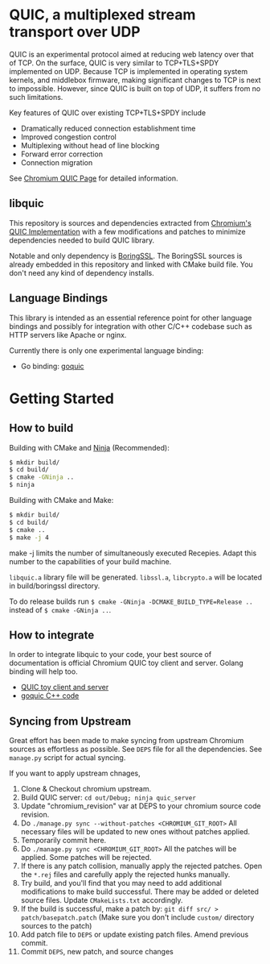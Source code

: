 QUIC, a multiplexed stream transport over UDP
=============================================

QUIC is an experimental protocol aimed at reducing web latency over that of TCP.
On the surface, QUIC is very similar to TCP+TLS+SPDY implemented on UDP. Because
TCP is implemented in operating system kernels, and middlebox firmware, making
significant changes to TCP is next to impossible. However, since QUIC is built
on top of UDP, it suffers from no such limitations.

Key features of QUIC over existing TCP+TLS+SPDY include

  * Dramatically reduced connection establishment time
  * Improved congestion control
  * Multiplexing without head of line blocking
  * Forward error correction
  * Connection migration

See [Chromium QUIC Page](http://www.chromium.org/quic) for detailed information.

## libquic

This repository is sources and dependencies extracted from
[Chromium's QUIC Implementation](https://chromium.googlesource.com/chromium/src.git/+/master/net/quic/)
with a few modifications and patches to minimize dependencies needed to build
QUIC library.

Notable and only dependency is [BoringSSL](https://boringssl.googlesource.com/).
The BoringSSL sources is already embedded in this repository and linked with
CMake build file. You don't need any kind of dependency installs.

## Language Bindings

This library is intended as an essential reference point for other language
bindings and possibly for integration with other C/C++ codebase such as HTTP
servers like Apache or nginx.

Currently there is only one experimental language binding:

  * Go binding: [goquic](https://github.com/devsisters/goquic)


Getting Started
===============

## How to build

Building with CMake and [Ninja](http://martine.github.io/ninja/) (Recommended):

```bash
$ mkdir build/
$ cd build/
$ cmake -GNinja ..
$ ninja
```

Building with CMake and Make:

```bash
$ mkdir build/
$ cd build/
$ cmake ..
$ make -j 4
```
make -j <numOfRecepies> limits the number of simultaneously executed Recepies. Adapt this number to the capabilities of your build machine.

`libquic.a` library file will be generated. `libssl.a`, `libcrypto.a` will be
located in build/boringssl directory.

To do release builds run `$ cmake -GNinja -DCMAKE_BUILD_TYPE=Release ..` instead
of `$ cmake -GNinja ..`.

## How to integrate

In order to integrate libquic to your code, your best source of documentation is
official Chromium QUIC toy client and server. Golang binding will help too.

  * [QUIC toy client and server](http://www.chromium.org/quic/playing-with-quic)
  * [goquic C++ code](https://github.com/devsisters/goquic/tree/master/src)

## Syncing from Upstream

Great effort has been made to make syncing from upstream Chromium sources as
effortless as possible. See `DEPS` file for all the dependencies. See
`manage.py` script for actual syncing.

If you want to apply upstream chnages,

  1. Clone & Checkout chromium upstream.
  2. Build QUIC server: `cd out/Debug; ninja quic_server`
  3. Update "chromium_revision" var at DEPS to your chromium source code
     revision.
  4. Do `./manage.py sync --without-patches <CHROMIUM_GIT_ROOT>`
     All necessary files will be updated to new ones without patches applied.
  5. Temporarily commit here.
  6. Do `./manage.py sync <CHROMIUM_GIT_ROOT>`
     All the patches will be applied. Some patches will be rejected.
  7. If there is any patch collision, manually apply the rejected patches.
     Open the `*.rej` files and carefully apply the rejected hunks manually.
  8. Try build, and you'll find that you may need to add additional
     modifications to make build successful. There may be added or deleted
     source files. Update `CMakeLists.txt` accordingly.
  9. If the build is successful, make a patch by:
     `git diff src/ > patch/basepatch.patch`
     (Make sure you don't include `custom/` directory sources to the patch)
  10. Add patch file to `DEPS` or update existing patch files. Amend previous
      commit.
  11. Commit `DEPS`, new patch, and source changes

